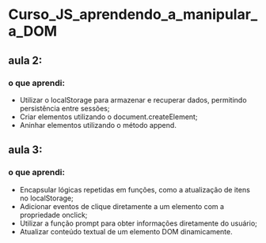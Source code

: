 # Curso_JS_aprendendo_a_manipular_a_DOM


<h2>aula 2:</h2> 
<h3>o que aprendi:</h3>
    <ul>
      <li>Utilizar o localStorage para armazenar e recuperar dados, permitindo persistência entre sessões;</li>
      <li>Criar elementos utilizando o document.createElement;</li>
      <li> Aninhar elementos utilizando o método append.</li>
    </ul>
    
<h2>aula 3:</h2> 
<h3>o que aprendi:</h3>
	<ul>
      <li>Encapsular lógicas repetidas em funções, como a atualização de itens no localStorage;</li>
      <li>Adicionar eventos de clique diretamente a um elemento com a propriedade onclick;</li>
      <li>Utilizar a função prompt para obter informações diretamente do usuário;</li>
      <li>Atualizar conteúdo textual de um elemento DOM dinamicamente.</li>
    </ul>